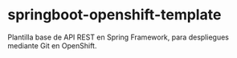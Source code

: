 # springboot-openshift-template
Plantilla base de API REST en Spring Framework, para despliegues mediante Git en OpenShift.
